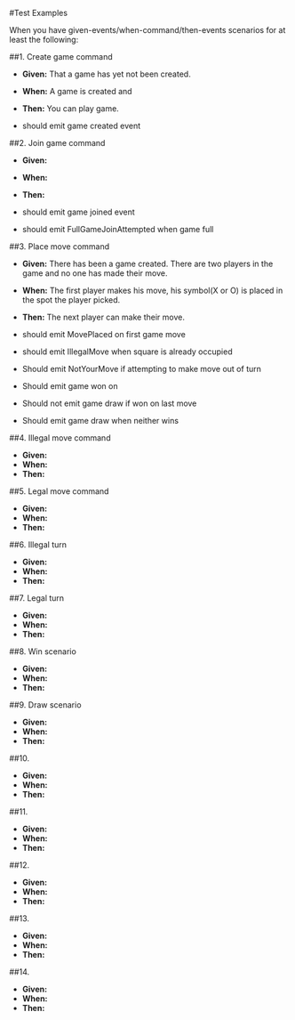 #Test Examples <br />

When you have given-events/when-command/then-events scenarios for at least the following: 

##1. Create game command <br />
* __Given:__ That a game has yet not been created. <br />
* __When:__ A game is created and <br />
* __Then:__ You can play game. <br />


 *    should emit game created event

##2. Join game command <br />
* __Given:__ <br />
* __When:__ <br />
* __Then:__  <br />

 
 *    should emit game joined event
 *    should emit FullGameJoinAttempted when game full


##3. Place move command <br />
* __Given:__ There has been a game created. There are two players in the game and no one has made their move. <br />
* __When:__ The first player makes his move, his symbol(X or O) is placed in the spot the player picked. <br />
* __Then:__ The next player can make their move. <br />

 *    should emit MovePlaced on first game move
 *    should emit IllegalMove when square is already occupied
 *    Should emit NotYourMove if attempting to make move out of turn
 *    Should emit game won on <case x>
 *    Should not emit game draw if won on last move
 *    Should emit game draw when neither wins <case x>

##4. Illegal move command <br />
* __Given:__ <br />
* __When:__ <br />
* __Then:__  <br />

##5. Legal move command <br />
* __Given:__ <br />
* __When:__ <br />
* __Then:__  <br />

##6. Illegal turn <br />
* __Given:__ <br />
* __When:__ <br />
* __Then:__  <br />

##7. Legal turn <br />
* __Given:__ <br />
* __When:__ <br />
* __Then:__  <br />

##8. Win scenario <br />
* __Given:__ <br />
* __When:__ <br />
* __Then:__  <br />

##9. Draw scenario <br />
* __Given:__ <br />
* __When:__ <br />
* __Then:__  <br />

##10. <br />
* __Given:__ <br />
* __When:__ <br />
* __Then:__  <br />

##11. <br />
* __Given:__ <br />
* __When:__ <br />
* __Then:__  <br />

##12. <br />
* __Given:__ <br />
* __When:__ <br />
* __Then:__  <br />

##13. <br />
* __Given:__ <br />
* __When:__ <br />
* __Then:__  <br />

##14. <br />
* __Given:__ <br />
* __When:__ <br />
* __Then:__  <br />